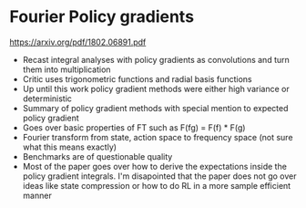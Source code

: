 # Fourier Policy gradients
https://arxiv.org/pdf/1802.06891.pdf

* Recast integral analyses with policy gradients as convolutions and turn them into multiplication
* Critic uses trigonometric functions and radial basis functions
* Up until this work policy gradient methods were either high variance or deterministic
* Summary of policy gradient methods with special mention to expected policy gradient
* Goes over basic properties of FT such as F(fg) = F(f) * F(g)
* Fourier transform from state, action space to frequency space (not sure what this means exactly)
* Benchmarks are of questionable quality
* Most of the paper goes over how to derive the expectations inside the policy gradient integrals. I'm disapointed that the paper does not go over ideas like state compression or how to do RL in a more sample efficient manner
